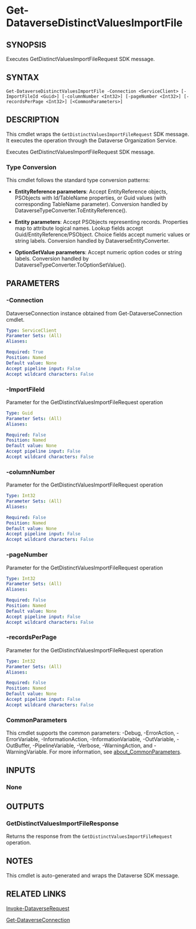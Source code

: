 # Get-DataverseDistinctValuesImportFile

## SYNOPSIS
Executes GetDistinctValuesImportFileRequest SDK message.

## SYNTAX

```
Get-DataverseDistinctValuesImportFile -Connection <ServiceClient> [-ImportFileId <Guid>] [-columnNumber <Int32>] [-pageNumber <Int32>] [-recordsPerPage <Int32>] [<CommonParameters>]
```

## DESCRIPTION

This cmdlet wraps the `GetDistinctValuesImportFileRequest` SDK message. It executes the operation through the Dataverse Organization Service.

Executes GetDistinctValuesImportFileRequest SDK message.

### Type Conversion

This cmdlet follows the standard type conversion patterns:

- **EntityReference parameters**: Accept EntityReference objects, PSObjects with Id/TableName properties, or Guid values (with corresponding TableName parameter). Conversion handled by DataverseTypeConverter.ToEntityReference().

- **Entity parameters**: Accept PSObjects representing records. Properties map to attribute logical names. Lookup fields accept Guid/EntityReference/PSObject. Choice fields accept numeric values or string labels. Conversion handled by DataverseEntityConverter.

- **OptionSetValue parameters**: Accept numeric option codes or string labels. Conversion handled by DataverseTypeConverter.ToOptionSetValue().

## PARAMETERS

### -Connection
DataverseConnection instance obtained from Get-DataverseConnection cmdlet.

```yaml
Type: ServiceClient
Parameter Sets: (All)
Aliases:

Required: True
Position: Named
Default value: None
Accept pipeline input: False
Accept wildcard characters: False
```
### -ImportFileId
Parameter for the GetDistinctValuesImportFileRequest operation

```yaml
Type: Guid
Parameter Sets: (All)
Aliases:

Required: False
Position: Named
Default value: None
Accept pipeline input: False
Accept wildcard characters: False
```
### -columnNumber
Parameter for the GetDistinctValuesImportFileRequest operation

```yaml
Type: Int32
Parameter Sets: (All)
Aliases:

Required: False
Position: Named
Default value: None
Accept pipeline input: False
Accept wildcard characters: False
```
### -pageNumber
Parameter for the GetDistinctValuesImportFileRequest operation

```yaml
Type: Int32
Parameter Sets: (All)
Aliases:

Required: False
Position: Named
Default value: None
Accept pipeline input: False
Accept wildcard characters: False
```
### -recordsPerPage
Parameter for the GetDistinctValuesImportFileRequest operation

```yaml
Type: Int32
Parameter Sets: (All)
Aliases:

Required: False
Position: Named
Default value: None
Accept pipeline input: False
Accept wildcard characters: False
```
### CommonParameters
This cmdlet supports the common parameters: -Debug, -ErrorAction, -ErrorVariable, -InformationAction, -InformationVariable, -OutVariable, -OutBuffer, -PipelineVariable, -Verbose, -WarningAction, and -WarningVariable. For more information, see [about_CommonParameters](http://go.microsoft.com/fwlink/?LinkID=113216).

## INPUTS

### None

## OUTPUTS

### GetDistinctValuesImportFileResponse

Returns the response from the `GetDistinctValuesImportFileRequest` operation.

## NOTES

This cmdlet is auto-generated and wraps the Dataverse SDK message.

## RELATED LINKS

[Invoke-DataverseRequest](Invoke-DataverseRequest.md)

[Get-DataverseConnection](Get-DataverseConnection.md)
